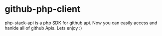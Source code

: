 # github-php-client

php-stack-api is a php SDK for github api. Now you can easily access and hanlde all of github Apis. Lets enjoy :)